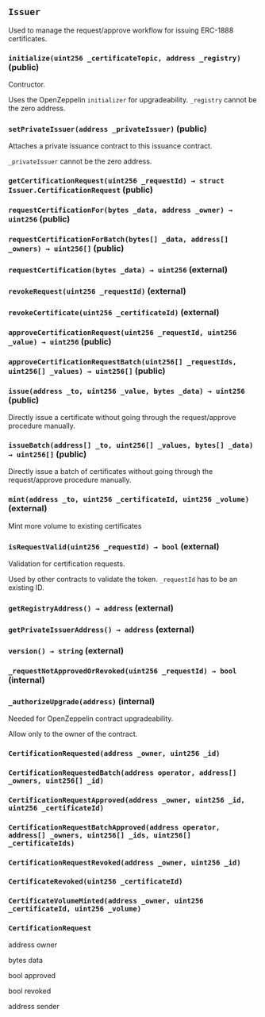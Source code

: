 ## `Issuer`

Used to manage the request/approve workflow for issuing ERC-1888 certificates.




### `initialize(uint256 _certificateTopic, address _registry)` (public)

Contructor.


Uses the OpenZeppelin `initializer` for upgradeability.
`_registry` cannot be the zero address.

### `setPrivateIssuer(address _privateIssuer)` (public)

Attaches a private issuance contract to this issuance contract.


`_privateIssuer` cannot be the zero address.

### `getCertificationRequest(uint256 _requestId) → struct Issuer.CertificationRequest` (public)





### `requestCertificationFor(bytes _data, address _owner) → uint256` (public)





### `requestCertificationForBatch(bytes[] _data, address[] _owners) → uint256[]` (public)





### `requestCertification(bytes _data) → uint256` (external)





### `revokeRequest(uint256 _requestId)` (external)





### `revokeCertificate(uint256 _certificateId)` (external)





### `approveCertificationRequest(uint256 _requestId, uint256 _value) → uint256` (public)





### `approveCertificationRequestBatch(uint256[] _requestIds, uint256[] _values) → uint256[]` (public)





### `issue(address _to, uint256 _value, bytes _data) → uint256` (public)

Directly issue a certificate without going through the request/approve procedure manually.



### `issueBatch(address[] _to, uint256[] _values, bytes[] _data) → uint256[]` (public)

Directly issue a batch of certificates without going through the request/approve procedure manually.



### `mint(address _to, uint256 _certificateId, uint256 _volume)` (external)

Mint more volume to existing certificates




### `isRequestValid(uint256 _requestId) → bool` (external)

Validation for certification requests.


Used by other contracts to validate the token.
`_requestId` has to be an existing ID.

### `getRegistryAddress() → address` (external)





### `getPrivateIssuerAddress() → address` (external)





### `version() → string` (external)





### `_requestNotApprovedOrRevoked(uint256 _requestId) → bool` (internal)





### `_authorizeUpgrade(address)` (internal)

Needed for OpenZeppelin contract upgradeability.


Allow only to the owner of the contract.


### `CertificationRequested(address _owner, uint256 _id)`





### `CertificationRequestedBatch(address operator, address[] _owners, uint256[] _id)`





### `CertificationRequestApproved(address _owner, uint256 _id, uint256 _certificateId)`





### `CertificationRequestBatchApproved(address operator, address[] _owners, uint256[] _ids, uint256[] _certificateIds)`





### `CertificationRequestRevoked(address _owner, uint256 _id)`





### `CertificateRevoked(uint256 _certificateId)`





### `CertificateVolumeMinted(address _owner, uint256 _certificateId, uint256 _volume)`






### `CertificationRequest`


address owner


bytes data


bool approved


bool revoked


address sender



